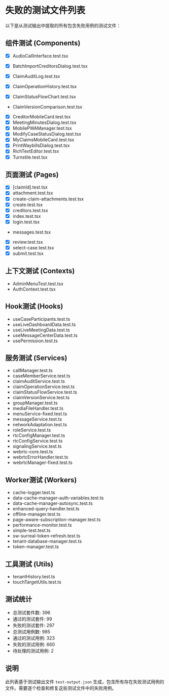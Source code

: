 # 失败的测试文件列表

以下是从测试输出中提取的所有包含失败用例的测试文件：

## 组件测试 (Components)
-  [x] AudioCallInterface.test.tsx
-  [x] BatchImportCreditorsDialog.test.tsx

-  [x] ClaimAuditLog.test.tsx
-  [x] ClaimOperationHistory.test.tsx

-  [x] ClaimStatusFlowChart.test.tsx
- ClaimVersionComparison.test.tsx
-  [x] CreditorMobileCard.test.tsx
-  [x] MeetingMinutesDialog.test.tsx
-  [x] MobilePWAManager.test.tsx
-  [x] ModifyCaseStatusDialog.test.tsx
-  [x] MyClaimsMobileCard.test.tsx
-  [x] PrintWaybillsDialog.test.tsx
-  [x] RichTextEditor.test.tsx
-  [x] Turnstile.test.tsx

## 页面测试 (Pages)
-  [x] [claimId].test.tsx
-  [x] attachment.test.tsx
-  [x] create-claim-attachments.test.tsx
-  [x] create.test.tsx
-  [x] creditors.test.tsx
-  [x] index.test.tsx
-  [x] login.test.tsx
- messages.test.tsx
-  [x] review.test.tsx
-  [x] select-case.test.tsx
-  [x] submit.test.tsx

## 上下文测试 (Contexts)
- AdminMenuTest.test.tsx
- AuthContext.test.tsx

## Hook测试 (Hooks)
- useCaseParticipants.test.ts
- useLiveDashboardData.test.ts
- useLiveMeetingData.test.ts
- useMessageCenterData.test.ts
- usePermission.test.ts

## 服务测试 (Services)
- callManager.test.ts
- caseMemberService.test.ts
- claimAuditService.test.ts
- claimOperationService.test.ts
- claimStatusFlowService.test.ts
- claimVersionService.test.ts
- groupManager.test.ts
- mediaFileHandler.test.ts
- menuService-fixed.test.ts
- messageService.test.ts
- networkAdaptation.test.ts
- roleService.test.ts
- rtcConfigManager.test.ts
- rtcConfigService.test.ts
- signalingService.test.ts
- webrtc-core.test.ts
- webrtcErrorHandler.test.ts
- webrtcManager-fixed.test.ts

## Worker测试 (Workers)
- cache-logger.test.ts
- data-cache-manager-auth-variables.test.ts
- data-cache-manager-autosync.test.ts
- enhanced-query-handler.test.ts
- offline-manager.test.ts
- page-aware-subscription-manager.test.ts
- performance-monitor.test.ts
- simple-test.test.ts
- sw-surreal-token-refresh.test.ts
- tenant-database-manager.test.ts
- token-manager.test.ts

## 工具测试 (Utils)
- tenantHistory.test.ts
- touchTargetUtils.test.ts

## 测试统计
- 总测试套件数: 396
- 通过的测试套件: 99
- 失败的测试套件: 297
- 总测试用例数: 985
- 通过的测试用例: 323
- 失败的测试用例: 660
- 待处理的测试用例: 2

## 说明
此列表基于测试输出文件 `test-output.json` 生成，包含所有存在失败测试用例的文件。需要逐个检查和修复这些测试文件中的失败用例。